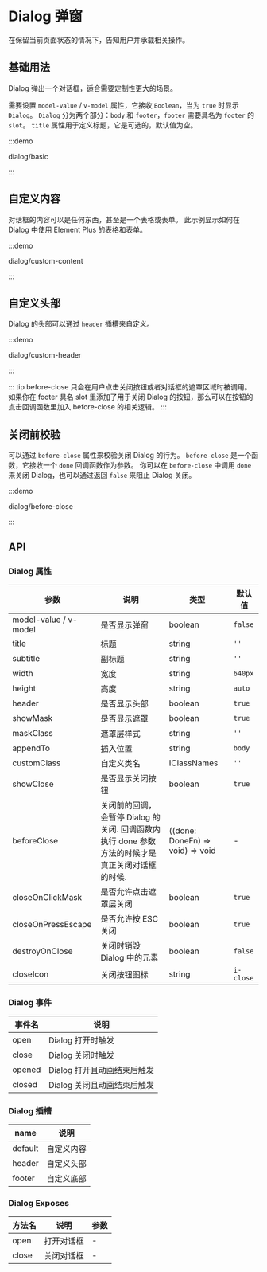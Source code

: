 # Dialog 弹窗

在保留当前页面状态的情况下，告知用户并承载相关操作。

## 基础用法

Dialog 弹出一个对话框，适合需要定制性更大的场景。

需要设置 `model-value` / `v-model` 属性，它接收 `Boolean`，当为 `true` 时显示 `Dialog`。 `Dialog` 分为两个部分：`body` 和 `footer`，`footer` 需要具名为 `footer` 的 `slot`。 `title` 属性用于定义标题，它是可选的，默认值为空。

:::demo

dialog/basic

:::

## 自定义内容

对话框的内容可以是任何东西，甚至是一个表格或表单。 此示例显示如何在 Dialog 中使用 Element Plus 的表格和表单。

:::demo

dialog/custom-content

:::

## 自定义头部

Dialog 的头部可以通过 `header` 插槽来自定义。

:::demo

dialog/custom-header

:::

::: tip
before-close 只会在用户点击关闭按钮或者对话框的遮罩区域时被调用。 如果你在 footer 具名 slot 里添加了用于关闭 Dialog 的按钮，那么可以在按钮的点击回调函数里加入 before-close 的相关逻辑。
:::

## 关闭前校验

可以通过 `before-close` 属性来校验关闭 Dialog 的行为。 `before-close` 是一个函数，它接收一个 `done` 回调函数作为参数。 你可以在 `before-close` 中调用 `done` 来关闭 Dialog，也可以通过返回 `false` 来阻止 Dialog 关闭。

:::demo

dialog/before-close

:::

## API

### Dialog 属性

| 参数                  | 说明                                                                                            | 类型                             | 默认值    |
| --------------------- | ----------------------------------------------------------------------------------------------- | -------------------------------- | --------- |
| model-value / v-model | 是否显示弹窗                                                                                    | boolean                          | `false`   |
| title                 | 标题                                                                                            | string                           | `''`      |
| subtitle              | 副标题                                                                                          | string                           | `''`      |
| width                 | 宽度                                                                                            | string                           | `640px`   |
| height                | 高度                                                                                            | string                           | `auto`    |
| header                | 是否显示头部                                                                                    | boolean                          | `true`    |
| showMask              | 是否显示遮罩                                                                                    | boolean                          | `true`    |
| maskClass             | 遮罩层样式                                                                                      | string                           | `''`      |
| appendTo              | 插入位置                                                                                        | string                           | `body`    |
| customClass           | 自定义类名                                                                                      | IClassNames                      | `''`      |
| showClose             | 是否显示关闭按钮                                                                                | boolean                          | `true`    |
| beforeClose           | 关闭前的回调，会暂停 Dialog 的关闭. 回调函数内执行 done 参数方法的时候才是真正关闭对话框的时候. | ((done: DoneFn) => void) => void | -         |
| closeOnClickMask      | 是否允许点击遮罩层关闭                                                                          | boolean                          | `true`    |
| closeOnPressEscape    | 是否允许按 ESC 关闭                                                                             | boolean                          | `true`    |
| destroyOnClose        | 关闭时销毁 Dialog 中的元素                                                                      | boolean                          | `false`   |
| closeIcon             | 关闭按钮图标                                                                                    | string                           | `i-close` |

### Dialog 事件

| 事件名 | 说明                        |
| ------ | --------------------------- |
| open   | Dialog 打开时触发           |
| close  | Dialog 关闭时触发           |
| opened | Dialog 打开且动画结束后触发 |
| closed | Dialog 关闭且动画结束后触发 |

### Dialog 插槽

| name    | 说明       |
| ------- | ---------- |
| default | 自定义内容 |
| header  | 自定义头部 |
| footer  | 自定义底部 |

### Dialog Exposes

| 方法名 | 说明       | 参数 |
| ------ | ---------- | ---- |
| open   | 打开对话框 | -    |
| close  | 关闭对话框 | -    |

